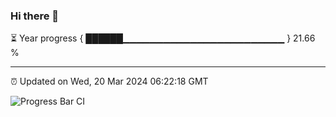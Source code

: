 ### Hi there 👋

⏳ Year progress { ██████▁▁▁▁▁▁▁▁▁▁▁▁▁▁▁▁▁▁▁▁▁▁▁▁ } 21.66 %

---

⏰ Updated on Wed, 20 Mar 2024 06:22:18 GMT

![Progress Bar CI](https://github.com/ZhaoGui/ZhaoGui/workflows/Progress%20Bar%20CI/badge.svg)
